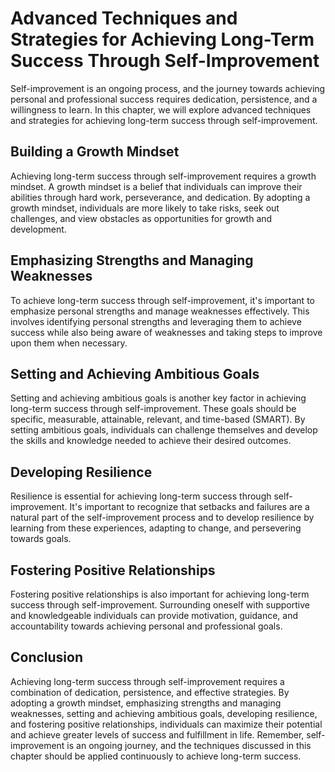 Advanced Techniques and Strategies for Achieving Long-Term Success Through Self-Improvement
============================================================================================================================================================

Self-improvement is an ongoing process, and the journey towards achieving personal and professional success requires dedication, persistence, and a willingness to learn. In this chapter, we will explore advanced techniques and strategies for achieving long-term success through self-improvement.

Building a Growth Mindset
-------------------------

Achieving long-term success through self-improvement requires a growth mindset. A growth mindset is a belief that individuals can improve their abilities through hard work, perseverance, and dedication. By adopting a growth mindset, individuals are more likely to take risks, seek out challenges, and view obstacles as opportunities for growth and development.

Emphasizing Strengths and Managing Weaknesses
---------------------------------------------

To achieve long-term success through self-improvement, it's important to emphasize personal strengths and manage weaknesses effectively. This involves identifying personal strengths and leveraging them to achieve success while also being aware of weaknesses and taking steps to improve upon them when necessary.

Setting and Achieving Ambitious Goals
-------------------------------------

Setting and achieving ambitious goals is another key factor in achieving long-term success through self-improvement. These goals should be specific, measurable, attainable, relevant, and time-based (SMART). By setting ambitious goals, individuals can challenge themselves and develop the skills and knowledge needed to achieve their desired outcomes.

Developing Resilience
---------------------

Resilience is essential for achieving long-term success through self-improvement. It's important to recognize that setbacks and failures are a natural part of the self-improvement process and to develop resilience by learning from these experiences, adapting to change, and persevering towards goals.

Fostering Positive Relationships
--------------------------------

Fostering positive relationships is also important for achieving long-term success through self-improvement. Surrounding oneself with supportive and knowledgeable individuals can provide motivation, guidance, and accountability towards achieving personal and professional goals.

Conclusion
----------

Achieving long-term success through self-improvement requires a combination of dedication, persistence, and effective strategies. By adopting a growth mindset, emphasizing strengths and managing weaknesses, setting and achieving ambitious goals, developing resilience, and fostering positive relationships, individuals can maximize their potential and achieve greater levels of success and fulfillment in life. Remember, self-improvement is an ongoing journey, and the techniques discussed in this chapter should be applied continuously to achieve long-term success.
